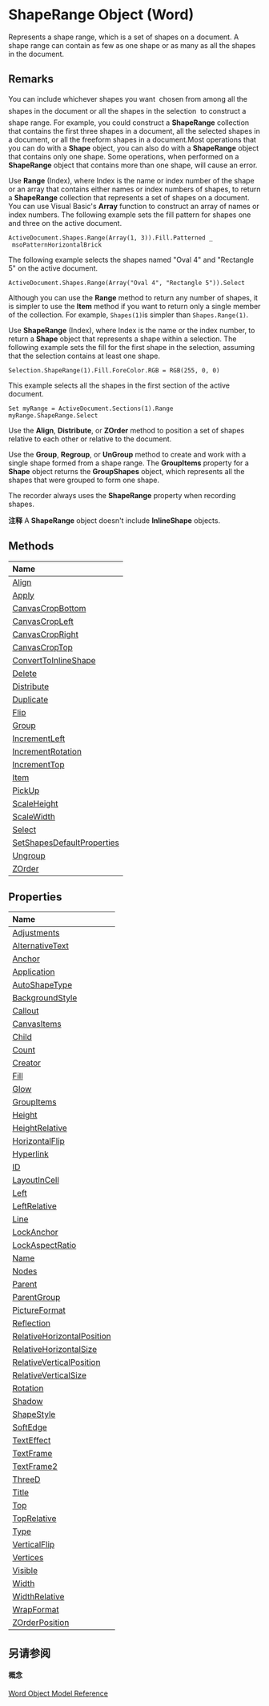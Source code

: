 
# ShapeRange Object (Word)

Represents a shape range, which is a set of shapes on a document. A shape range can contain as few as one shape or as many as all the shapes in the document. 


## Remarks

You can include whichever shapes you want  chosen from among all the shapes in the document or all the shapes in the selection  to construct a shape range. For example, you could construct a  **ShapeRange** collection that contains the first three shapes in a document, all the selected shapes in a document, or all the freeform shapes in a document.Most operations that you can do with a **Shape** object, you can also do with a **ShapeRange** object that contains only one shape. Some operations, when performed on a **ShapeRange** object that contains more than one shape, will cause an error.

Use  **Range** (Index), where Index is the name or index number of the shape or an array that contains either names or index numbers of shapes, to return a **ShapeRange** collection that represents a set of shapes on a document. You can use Visual Basic's **Array** function to construct an array of names or index numbers. The following example sets the fill pattern for shapes one and three on the active document.




```
ActiveDocument.Shapes.Range(Array(1, 3)).Fill.Patterned _ 
 msoPatternHorizontalBrick
```

The following example selects the shapes named "Oval 4" and "Rectangle 5" on the active document.




```
ActiveDocument.Shapes.Range(Array("Oval 4", "Rectangle 5")).Select
```

Although you can use the  **Range** method to return any number of shapes, it is simpler to use the **Item** method if you want to return only a single member of the collection. For example, `Shapes(1)`is simpler than `Shapes.Range(1)`.

Use  **ShapeRange** (Index), where Index is the name or the index number, to return a **Shape** object that represents a shape within a selection. The following example sets the fill for the first shape in the selection, assuming that the selection contains at least one shape.




```
Selection.ShapeRange(1).Fill.ForeColor.RGB = RGB(255, 0, 0)
```

This example selects all the shapes in the first section of the active document.




```
Set myRange = ActiveDocument.Sections(1).Range 
myRange.ShapeRange.Select
```

Use the  **Align**, **Distribute**, or **ZOrder** method to position a set of shapes relative to each other or relative to the document.

Use the  **Group**, **Regroup**, or **UnGroup** method to create and work with a single shape formed from a shape range. The **GroupItems** property for a **Shape** object returns the **GroupShapes** object, which represents all the shapes that were grouped to form one shape.

The recorder always uses the  **ShapeRange** property when recording shapes.


 **注释**  A  **ShapeRange** object doesn't include **InlineShape** objects.


## Methods



|**Name**|
|:-----|
|[Align](99cf934c-0a65-b283-f7a5-28674e5cb39f.md)|
|[Apply](175cbf2a-659c-c4b3-8d43-4c1601241dec.md)|
|[CanvasCropBottom](d602f76d-561d-cbb7-085a-e41de7c3fbb9.md)|
|[CanvasCropLeft](6b1a0b17-64d4-869a-b569-01a8095ee880.md)|
|[CanvasCropRight](c4000f8e-3dac-ae4d-3ed3-91c2ac471fa5.md)|
|[CanvasCropTop](287f1df8-c456-727e-f6b1-a7cc19d588b8.md)|
|[ConvertToInlineShape](01ce99b9-408b-2bd4-fd05-21d17e2ada91.md)|
|[Delete](7496b5f6-3d3a-f948-6663-81f8acc4a188.md)|
|[Distribute](fae7b87a-9542-7018-15fb-a4e4efee4c9b.md)|
|[Duplicate](98efa3b3-3405-152a-b629-d4bb654c8029.md)|
|[Flip](363c222b-f0fc-8d42-5b06-82ec607a00c7.md)|
|[Group](2220e1d9-24aa-d2ba-f086-130e1139b346.md)|
|[IncrementLeft](05d6b6c0-7265-453b-620d-728c6a659da3.md)|
|[IncrementRotation](bf77da5d-7043-fa09-1b78-410d2514cde1.md)|
|[IncrementTop](871fed42-0fb6-3477-e854-1cc02a70e73b.md)|
|[Item](3b8812af-f446-28b1-7607-02c29f196af2.md)|
|[PickUp](6074168d-5cb2-2f86-fca4-c609dd2333f8.md)|
|[ScaleHeight](54697d85-1305-de17-dce5-aeccaa73b634.md)|
|[ScaleWidth](3742c9a7-7a97-9e24-299c-b7567eedb9d1.md)|
|[Select](a42e75ce-ed21-868c-9278-b522a541a816.md)|
|[SetShapesDefaultProperties](9baf5824-0f24-b237-e148-371c1b0afefa.md)|
|[Ungroup](2a6b4eb1-724b-7ff8-5392-57dfdfaa815d.md)|
|[ZOrder](7f9a1a08-ac21-8866-9bf7-6a850200e2fd.md)|

## Properties



|**Name**|
|:-----|
|[Adjustments](54060aed-b98d-c6dc-32a7-3c7115573171.md)|
|[AlternativeText](c8d98235-942e-7c1f-bd00-5a378c060ec7.md)|
|[Anchor](ee0b66e6-7385-bf61-79a3-14d874324f58.md)|
|[Application](ab98b9ec-e28d-b7e8-db12-b71a4697c552.md)|
|[AutoShapeType](95b07065-c9a8-33b1-8ce4-60bb8bd3005a.md)|
|[BackgroundStyle](f5bc2473-9acf-2018-80db-86694ce8cc40.md)|
|[Callout](87cc8811-497d-17b9-4483-682cdd1fbce3.md)|
|[CanvasItems](eeaff744-a3b7-02f9-4e6b-d32292f5f635.md)|
|[Child](7d721776-4c39-787e-2a78-a3c3010f24ff.md)|
|[Count](eeec0158-8936-1efa-5019-d51d4942dcad.md)|
|[Creator](2b478bed-85df-720e-033c-e31327077800.md)|
|[Fill](bd2ae683-8fe8-c481-1947-f99e75819768.md)|
|[Glow](8dd60588-09e9-eb2b-da0a-0abd38e1030c.md)|
|[GroupItems](800c95fd-2306-f614-d8b5-6a087eb3a2dc.md)|
|[Height](a11515c7-19d1-b113-cce9-b8c94c6ccbc7.md)|
|[HeightRelative](f0414af1-f09a-475d-5e96-bfe2ceab8901.md)|
|[HorizontalFlip](c20fb7ac-713b-48e5-901b-63fe6b364f8d.md)|
|[Hyperlink](a9b5176d-932c-b7b9-be56-ece4240bbf35.md)|
|[ID](0c5cc9e9-6c3a-0389-3c15-8260e59920de.md)|
|[LayoutInCell](ed09bd81-007c-0907-5eea-e9e3edf70e8b.md)|
|[Left](18ef49c4-d3b9-d65a-c992-9939479b607d.md)|
|[LeftRelative](c253909c-2204-6f38-d7d3-8a0587842718.md)|
|[Line](0e4f0853-171a-486b-7d91-7921aa91387f.md)|
|[LockAnchor](63137738-47cb-bb2a-eb3a-25c421de298a.md)|
|[LockAspectRatio](a46aad1a-9e70-a312-37e3-7c272dc98045.md)|
|[Name](76929d0e-a710-0885-2beb-71c2317d754d.md)|
|[Nodes](b3b1f684-2bce-2dfb-87e5-77f6f9d1cd27.md)|
|[Parent](64656701-85d1-c0fb-46be-ea37f71c2749.md)|
|[ParentGroup](4d71e36e-0821-d2a4-754f-baee2562bcc2.md)|
|[PictureFormat](4606d21b-5da0-7659-85bd-d0d1599470bc.md)|
|[Reflection](7b783583-9a0b-0a4b-b6b8-a829fbb16197.md)|
|[RelativeHorizontalPosition](f1150705-3004-3987-3826-70f402105a99.md)|
|[RelativeHorizontalSize](ef832943-d587-545f-feb9-f2cbcb0734cc.md)|
|[RelativeVerticalPosition](4bcb0d85-53aa-e16d-98f3-4154de5355d8.md)|
|[RelativeVerticalSize](d0842799-9597-fae2-dd54-dfc404c14f59.md)|
|[Rotation](c1f28cd0-265c-7d52-e81d-6f242d29779e.md)|
|[Shadow](25fe7bff-bc5d-6e06-41ac-3a39928c5a47.md)|
|[ShapeStyle](e2fff963-fb13-b8ed-5609-a4e002c5421e.md)|
|[SoftEdge](f25d7dc2-05a5-91f0-924e-2807d66bc8cd.md)|
|[TextEffect](89f879a7-6405-187d-a03c-fa123a1ee1d4.md)|
|[TextFrame](547f0af4-2129-af5f-1ad3-ea1fefe5c6cd.md)|
|[TextFrame2](d2da61b6-d665-a577-2dba-4da066508887.md)|
|[ThreeD](bd6daf41-3c0f-d59a-bc51-3fe606d2562d.md)|
|[Title](0ee66d0b-9c32-7975-2e50-3205a15730a5.md)|
|[Top](2bfa4057-2b4e-6ea6-6d0f-3efd6eb3c63d.md)|
|[TopRelative](6162d05b-0610-7a6b-0224-7bd6f658276b.md)|
|[Type](20e16aff-1819-6673-b40a-c45aa3f54825.md)|
|[VerticalFlip](f4dc248c-3ffa-e7e3-8ca9-9f6afc8be832.md)|
|[Vertices](1e27dbd8-2800-fe7f-4769-b6e9a4e802b5.md)|
|[Visible](16300521-9a38-b3dd-7cab-ada7031d47ca.md)|
|[Width](8925e4f8-d85a-98c8-499e-ae102dced440.md)|
|[WidthRelative](907626b9-80e2-ea63-d6a6-27295ef1e2c4.md)|
|[WrapFormat](e031fbdb-c02e-a76e-32a7-9d87a50e5208.md)|
|[ZOrderPosition](358898b6-eab7-96f8-8f4e-bb993a425e5e.md)|

## 另请参阅


#### 概念


[Word Object Model Reference](be452561-b436-bb9b-6f94-3faa9a74a6fd.md)